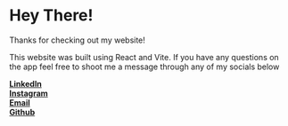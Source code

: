 # Hey There! 

Thanks for checking out my website!

This website was built using React and Vite. If you have any questions on the app feel free to shoot me a message through any of my socials below

[**Linkedln**](https://www.linkedin.com/in/gregorybian/) <br>
[**Instagram**](@gregorybian) <br>
[**Email**](gregorybian100@gmail.com) <br>
[**Github**](https://github.com/gregorybian)

